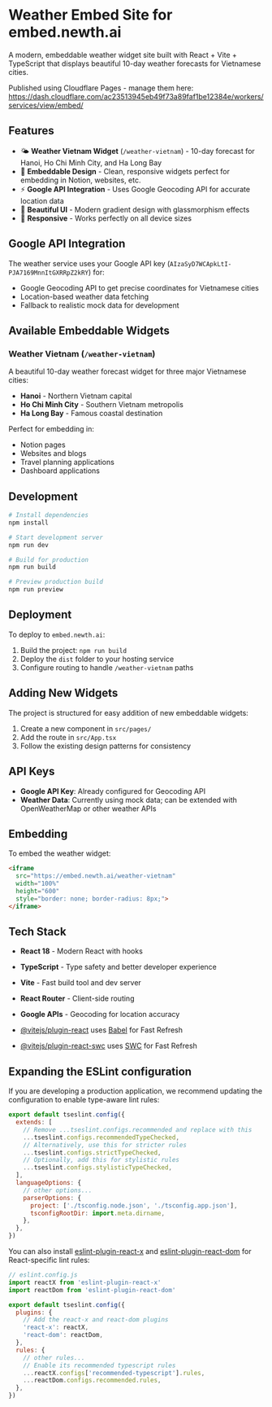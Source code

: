 # Weather Embed Site for embed.newth.ai

A modern, embeddable weather widget site built with React + Vite + TypeScript that displays beautiful 10-day weather forecasts for Vietnamese cities.

Published using Cloudflare Pages - manage them here: https://dash.cloudflare.com/ac23513945eb49f73a89faf1be12384e/workers/services/view/embed/

## Features

- 🌤️ **Weather Vietnam Widget** (`/weather-vietnam`) - 10-day forecast for Hanoi, Ho Chi Minh City, and Ha Long Bay
- 🔗 **Embeddable Design** - Clean, responsive widgets perfect for embedding in Notion, websites, etc.
- ⚡ **Google API Integration** - Uses Google Geocoding API for accurate location data
- 🎨 **Beautiful UI** - Modern gradient design with glassmorphism effects
- 📱 **Responsive** - Works perfectly on all device sizes

## Google API Integration

The weather service uses your Google API key (`AIzaSyD7WCApkLtI-PJA7169MnnItGXRRpZ2kRY`) for:
- Google Geocoding API to get precise coordinates for Vietnamese cities
- Location-based weather data fetching
- Fallback to realistic mock data for development

## Available Embeddable Widgets

### Weather Vietnam (`/weather-vietnam`)
A beautiful 10-day weather forecast widget for three major Vietnamese cities:
- **Hanoi** - Northern Vietnam capital
- **Ho Chi Minh City** - Southern Vietnam metropolis  
- **Ha Long Bay** - Famous coastal destination

Perfect for embedding in:
- Notion pages
- Websites and blogs
- Travel planning applications
- Dashboard applications

## Development

```bash
# Install dependencies
npm install

# Start development server
npm run dev

# Build for production
npm run build

# Preview production build
npm run preview
```

## Deployment

To deploy to `embed.newth.ai`:

1. Build the project: `npm run build`
2. Deploy the `dist` folder to your hosting service
3. Configure routing to handle `/weather-vietnam` paths

## Adding New Widgets

The project is structured for easy addition of new embeddable widgets:

1. Create a new component in `src/pages/`
2. Add the route in `src/App.tsx`
3. Follow the existing design patterns for consistency

## API Keys

- **Google API Key**: Already configured for Geocoding API
- **Weather Data**: Currently using mock data; can be extended with OpenWeatherMap or other weather APIs

## Embedding

To embed the weather widget:

```html
<iframe 
  src="https://embed.newth.ai/weather-vietnam" 
  width="100%" 
  height="600"
  style="border: none; border-radius: 8px;">
</iframe>
```

## Tech Stack

- **React 18** - Modern React with hooks
- **TypeScript** - Type safety and better developer experience
- **Vite** - Fast build tool and dev server
- **React Router** - Client-side routing
- **Google APIs** - Geocoding for location accuracy

- [@vitejs/plugin-react](https://github.com/vitejs/vite-plugin-react/blob/main/packages/plugin-react) uses [Babel](https://babeljs.io/) for Fast Refresh
- [@vitejs/plugin-react-swc](https://github.com/vitejs/vite-plugin-react/blob/main/packages/plugin-react-swc) uses [SWC](https://swc.rs/) for Fast Refresh

## Expanding the ESLint configuration

If you are developing a production application, we recommend updating the configuration to enable type-aware lint rules:

```js
export default tseslint.config({
  extends: [
    // Remove ...tseslint.configs.recommended and replace with this
    ...tseslint.configs.recommendedTypeChecked,
    // Alternatively, use this for stricter rules
    ...tseslint.configs.strictTypeChecked,
    // Optionally, add this for stylistic rules
    ...tseslint.configs.stylisticTypeChecked,
  ],
  languageOptions: {
    // other options...
    parserOptions: {
      project: ['./tsconfig.node.json', './tsconfig.app.json'],
      tsconfigRootDir: import.meta.dirname,
    },
  },
})
```

You can also install [eslint-plugin-react-x](https://github.com/Rel1cx/eslint-react/tree/main/packages/plugins/eslint-plugin-react-x) and [eslint-plugin-react-dom](https://github.com/Rel1cx/eslint-react/tree/main/packages/plugins/eslint-plugin-react-dom) for React-specific lint rules:

```js
// eslint.config.js
import reactX from 'eslint-plugin-react-x'
import reactDom from 'eslint-plugin-react-dom'

export default tseslint.config({
  plugins: {
    // Add the react-x and react-dom plugins
    'react-x': reactX,
    'react-dom': reactDom,
  },
  rules: {
    // other rules...
    // Enable its recommended typescript rules
    ...reactX.configs['recommended-typescript'].rules,
    ...reactDom.configs.recommended.rules,
  },
})
```
